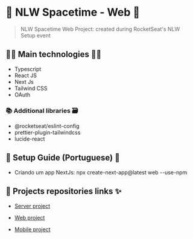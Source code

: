 # 🚀 NLW Spacetime - Web 🚀

> NLW Spacetime Web Project: created during RocketSeat's NLW Setup event

## 👨‍💻 Main technologies 👩‍💻

- Typescript
- React JS
- Next Js
- Tailwind CSS
- OAuth

### 📚 Additional libraries 🗃️

- @rocketseat/eslint-config
- prettier-plugin-tailwindcss
- lucide-react

## 📃 Setup Guide (Portuguese) 📖

- Criando um app NextJs: npx create-next-app@latest web --use-npm

## 🔗 Projects repositories links ✨

- [Server project](https://github.com/rodolfoHOk/rocketseat.nlw-spacetime/tree/main/server)

- [Web project](https://github.com/rodolfoHOk/rocketseat.nlw-spacetime/tree/main/web)

- [Mobile project](https://github.com/rodolfoHOk/rocketseat.nlw-spacetime/tree/main/mobile)
